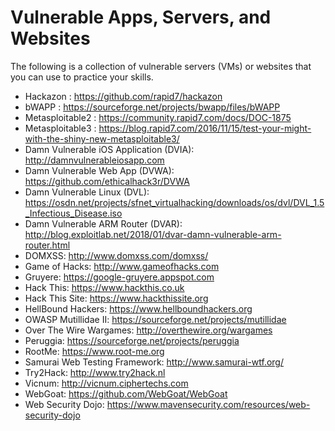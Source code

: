 # Vulnerable Apps, Servers, and Websites

The following is a collection of vulnerable servers (VMs) or websites that you can use to practice your skills.

- Hackazon : <https://github.com/rapid7/hackazon>
- bWAPP : <https://sourceforge.net/projects/bwapp/files/bWAPP>
- Metasploitable2 : <https://community.rapid7.com/docs/DOC-1875>
- Metasploitable3 : <https://blog.rapid7.com/2016/11/15/test-your-might-with-the-shiny-new-metasploitable3/>
- Damn Vulnerable iOS Application (DVIA): <http://damnvulnerableiosapp.com>
- Damn Vulnerable Web App (DVWA): <https://github.com/ethicalhack3r/DVWA>
- Damn Vulnerable Linux (DVL): <https://osdn.net/projects/sfnet_virtualhacking/downloads/os/dvl/DVL_1.5_Infectious_Disease.iso>
- Damn Vulnerable ARM Router (DVAR): <http://blog.exploitlab.net/2018/01/dvar-damn-vulnerable-arm-router.html>
- DOMXSS: <http://www.domxss.com/domxss/>
- Game of Hacks: <http://www.gameofhacks.com>
- Gruyere: <https://google-gruyere.appspot.com>
- Hack This: <https://www.hackthis.co.uk>
- Hack This Site: <https://www.hackthissite.org>
- HellBound Hackers: <https://www.hellboundhackers.org>
- OWASP Mutillidae II: <https://sourceforge.net/projects/mutillidae>
- Over The Wire Wargames: <http://overthewire.org/wargames>
- Peruggia: <https://sourceforge.net/projects/peruggia>
- RootMe: <https://www.root-me.org>
- Samurai Web Testing Framework: <http://www.samurai-wtf.org/>
- Try2Hack: <http://www.try2hack.nl>
- Vicnum: <http://vicnum.ciphertechs.com>
- WebGoat: <https://github.com/WebGoat/WebGoat>
- Web Security Dojo: <https://www.mavensecurity.com/resources/web-security-dojo>
